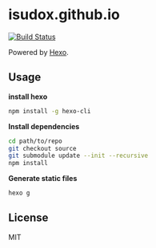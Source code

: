 # isudox.github.io

[![Build Status](https://travis-ci.org/isudox/isudox.github.io.svg?branch=source)](https://travis-ci.org/isudox/isudox.github.io)


Powered by [Hexo](https://github.com/hexojs/hexo).

## Usage

**install hexo**

```bash
npm install -g hexo-cli
```

**Install dependencies**
```bash
cd path/to/repo
git checkout source
git submodule update --init --recursive
npm install
```

**Generate static files**

```bash
hexo g
```

## License

MIT